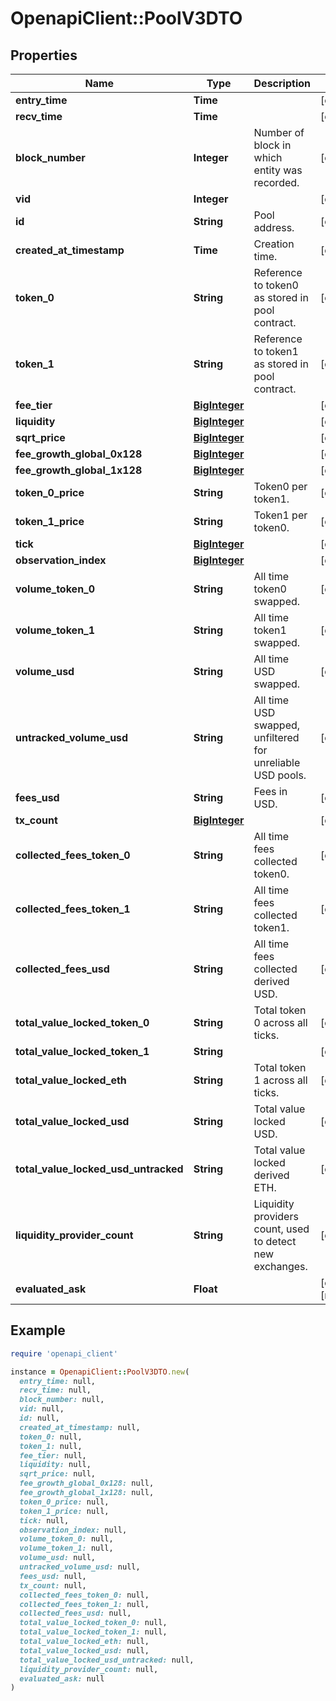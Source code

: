 # OpenapiClient::PoolV3DTO

## Properties

| Name | Type | Description | Notes |
| ---- | ---- | ----------- | ----- |
| **entry_time** | **Time** |  | [optional] |
| **recv_time** | **Time** |  | [optional] |
| **block_number** | **Integer** | Number of block in which entity was recorded. | [optional] |
| **vid** | **Integer** |  | [optional] |
| **id** | **String** | Pool address. | [optional] |
| **created_at_timestamp** | **Time** | Creation time. | [optional] |
| **token_0** | **String** | Reference to token0 as stored in pool contract. | [optional] |
| **token_1** | **String** | Reference to token1 as stored in pool contract. | [optional] |
| **fee_tier** | [**BigInteger**](BigInteger.md) |  | [optional] |
| **liquidity** | [**BigInteger**](BigInteger.md) |  | [optional] |
| **sqrt_price** | [**BigInteger**](BigInteger.md) |  | [optional] |
| **fee_growth_global_0x128** | [**BigInteger**](BigInteger.md) |  | [optional] |
| **fee_growth_global_1x128** | [**BigInteger**](BigInteger.md) |  | [optional] |
| **token_0_price** | **String** | Token0 per token1. | [optional] |
| **token_1_price** | **String** | Token1 per token0. | [optional] |
| **tick** | [**BigInteger**](BigInteger.md) |  | [optional] |
| **observation_index** | [**BigInteger**](BigInteger.md) |  | [optional] |
| **volume_token_0** | **String** | All time token0 swapped. | [optional] |
| **volume_token_1** | **String** | All time token1 swapped. | [optional] |
| **volume_usd** | **String** | All time USD swapped. | [optional] |
| **untracked_volume_usd** | **String** | All time USD swapped, unfiltered for unreliable USD pools. | [optional] |
| **fees_usd** | **String** | Fees in USD. | [optional] |
| **tx_count** | [**BigInteger**](BigInteger.md) |  | [optional] |
| **collected_fees_token_0** | **String** | All time fees collected token0. | [optional] |
| **collected_fees_token_1** | **String** | All time fees collected token1. | [optional] |
| **collected_fees_usd** | **String** | All time fees collected derived USD. | [optional] |
| **total_value_locked_token_0** | **String** | Total token 0 across all ticks. | [optional] |
| **total_value_locked_token_1** | **String** |  | [optional] |
| **total_value_locked_eth** | **String** | Total token 1 across all ticks. | [optional] |
| **total_value_locked_usd** | **String** | Total value locked USD. | [optional] |
| **total_value_locked_usd_untracked** | **String** | Total value locked derived ETH. | [optional] |
| **liquidity_provider_count** | **String** | Liquidity providers count, used to detect new exchanges. | [optional] |
| **evaluated_ask** | **Float** |  | [optional][readonly] |

## Example

```ruby
require 'openapi_client'

instance = OpenapiClient::PoolV3DTO.new(
  entry_time: null,
  recv_time: null,
  block_number: null,
  vid: null,
  id: null,
  created_at_timestamp: null,
  token_0: null,
  token_1: null,
  fee_tier: null,
  liquidity: null,
  sqrt_price: null,
  fee_growth_global_0x128: null,
  fee_growth_global_1x128: null,
  token_0_price: null,
  token_1_price: null,
  tick: null,
  observation_index: null,
  volume_token_0: null,
  volume_token_1: null,
  volume_usd: null,
  untracked_volume_usd: null,
  fees_usd: null,
  tx_count: null,
  collected_fees_token_0: null,
  collected_fees_token_1: null,
  collected_fees_usd: null,
  total_value_locked_token_0: null,
  total_value_locked_token_1: null,
  total_value_locked_eth: null,
  total_value_locked_usd: null,
  total_value_locked_usd_untracked: null,
  liquidity_provider_count: null,
  evaluated_ask: null
)
```

